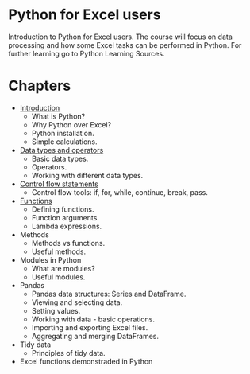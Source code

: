 # Python for Excel users

Introduction to Python for Excel users. The course will focus on data processing and how some Excel tasks can be performed in Python.
For further learning go to Python Learning Sources.

# Chapters

- [Introduction](./Introduction.md)
  - What is Python?
  - Why Python over Excel?
  - Python installation.
  - Simple calculations.
- [Data types and operators](./Data_types_and_operators.md)
  - Basic data types.
  - Operators.
  - Working with different data types.
- [Control flow statements](./Control_flow_statements.md)
  - Control flow tools: if, for, while, continue, break, pass.
- [Functions](./Functions.md)
  - Defining functions.
  - Function arguments.
  - Lambda expressions.
- Methods
  - Methods vs functions.
  - Useful methods.
- Modules in Python
  - What are modules?
  - Useful modules.
- Pandas
  - Pandas data structures: Series and DataFrame.
  - Viewing and selecting data.
  - Setting values.
  - Working with data - basic operations.
  - Importing and exporting Excel files.
  - Aggregating and merging DataFrames.
- Tidy data
  - Principles of tidy data.
- Excel functions demonstraded in Python
